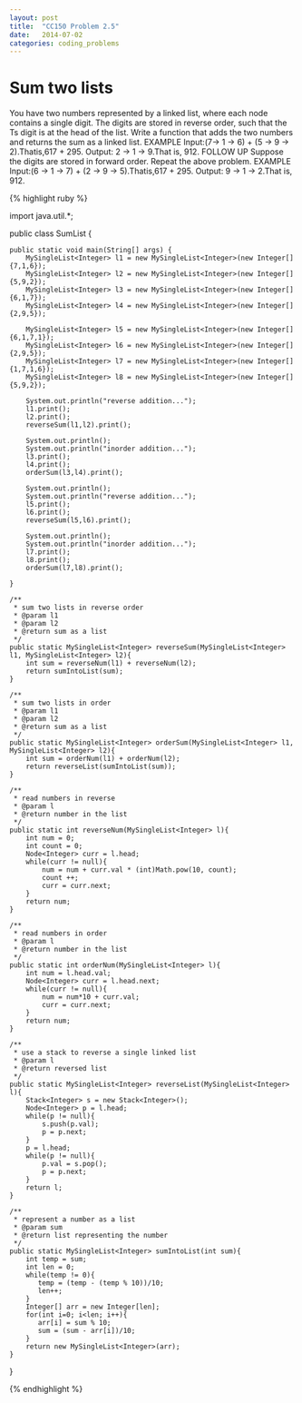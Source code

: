```yaml
---
layout: post
title:  "CC150 Problem 2.5"
date:   2014-07-02
categories: coding_problems
---
```


# Sum two lists


You have two numbers represented by a linked list, where each node contains a single digit. The digits are stored in reverse order, such that the Ts digit is at the head of the list. Write a function that adds the two numbers and returns the sum as a linked list.
EXAMPLE
Input:(7-> 1 -> 6) + (5 -> 9 -> 2).Thatis,617 + 295.
Output: 2 -> 1 -> 9.That is, 912.
FOLLOW UP
Suppose the digits are stored in forward order. Repeat the above problem. EXAMPLE
Input:(6 -> 1 -> 7) + (2 -> 9 -> 5).Thatis,617 + 295.
Output: 9 -> 1 -> 2.That is, 912.


{% highlight ruby %}

import java.util.*;

public class SumList {

	public static void main(String[] args) {
		MySingleList<Integer> l1 = new MySingleList<Integer>(new Integer[] {7,1,6});
		MySingleList<Integer> l2 = new MySingleList<Integer>(new Integer[] {5,9,2});
		MySingleList<Integer> l3 = new MySingleList<Integer>(new Integer[] {6,1,7});
		MySingleList<Integer> l4 = new MySingleList<Integer>(new Integer[] {2,9,5});
		
		MySingleList<Integer> l5 = new MySingleList<Integer>(new Integer[] {6,1,7,1});
		MySingleList<Integer> l6 = new MySingleList<Integer>(new Integer[] {2,9,5});
		MySingleList<Integer> l7 = new MySingleList<Integer>(new Integer[] {1,7,1,6});
		MySingleList<Integer> l8 = new MySingleList<Integer>(new Integer[] {5,9,2});
		
		System.out.println("reverse addition...");
		l1.print();
		l2.print();
		reverseSum(l1,l2).print();
		
		System.out.println();
		System.out.println("inorder addition...");
		l3.print();
		l4.print();
		orderSum(l3,l4).print();
		
		System.out.println();
		System.out.println("reverse addition...");
		l5.print();
		l6.print();
		reverseSum(l5,l6).print();
		
		System.out.println();
		System.out.println("inorder addition...");
		l7.print();
		l8.print();
		orderSum(l7,l8).print();
		
	}
	
	/**
	 * sum two lists in reverse order
	 * @param l1
	 * @param l2
	 * @return sum as a list
	 */
	public static MySingleList<Integer> reverseSum(MySingleList<Integer> l1, MySingleList<Integer> l2){
		int sum = reverseNum(l1) + reverseNum(l2);
		return sumIntoList(sum);
	}
	
	/**
	 * sum two lists in order
	 * @param l1
	 * @param l2
	 * @return sum as a list
	 */
    public static MySingleList<Integer> orderSum(MySingleList<Integer> l1, MySingleList<Integer> l2){
		int sum = orderNum(l1) + orderNum(l2);
		return reverseList(sumIntoList(sum));
	}
    
    /**
     * read numbers in reverse
     * @param l
     * @return number in the list
     */
    public static int reverseNum(MySingleList<Integer> l){
    	int num = 0;
    	int count = 0;
    	Node<Integer> curr = l.head;
    	while(curr != null){
    		num = num + curr.val * (int)Math.pow(10, count);
    		count ++;
    		curr = curr.next;
    	}
    	return num;
    }
    
    /**
     * read numbers in order
     * @param l
     * @return number in the list
     */
    public static int orderNum(MySingleList<Integer> l){
    	int num = l.head.val;
    	Node<Integer> curr = l.head.next;
    	while(curr != null){
    		num = num*10 + curr.val;
    		curr = curr.next;
    	}
    	return num;
    }
    
    /**
     * use a stack to reverse a single linked list
     * @param l
     * @return reversed list
     */
    public static MySingleList<Integer> reverseList(MySingleList<Integer> l){
    	Stack<Integer> s = new Stack<Integer>();
    	Node<Integer> p = l.head;
    	while(p != null){
    		s.push(p.val);
    		p = p.next;
    	}
    	p = l.head;
    	while(p != null){
    		p.val = s.pop();
    		p = p.next;
    	}
    	return l;
    } 
    
    /**
     * represent a number as a list
     * @param sum
     * @return list representing the number
     */
    public static MySingleList<Integer> sumIntoList(int sum){
    	int temp = sum;
		int len = 0;
		while(temp != 0){
		   temp = (temp - (temp % 10))/10;
		   len++;	
		}
		Integer[] arr = new Integer[len];
		for(int i=0; i<len; i++){
		   arr[i] = sum % 10;
		   sum = (sum - arr[i])/10;
		}
		return new MySingleList<Integer>(arr);
    }
    
}

{% endhighlight %}

